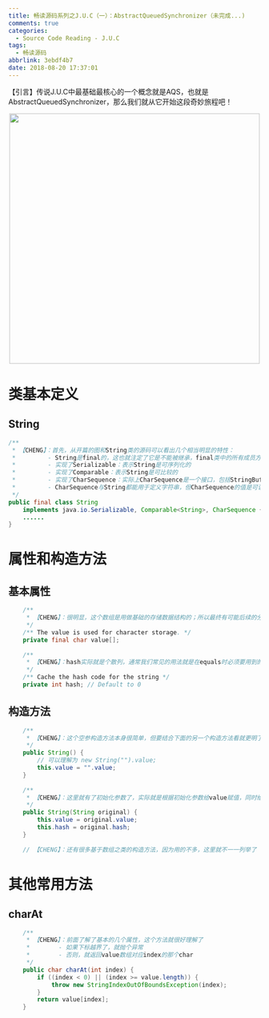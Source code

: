 ```yaml
---
title: 畅读源码系列之J.U.C（一）：AbstractQueuedSynchronizer（未完成...)
comments: true
categories:
  - Source Code Reading - J.U.C
tags:
  - 畅读源码
abbrlink: 3ebdf4b7
date: 2018-08-20 17:37:01
---
```

【引言】传说J.U.C中最基础最核心的一个概念就是AQS，也就是AbstractQueuedSynchronizer，那么我们就从它开始这段奇妙旅程吧！
<div align=center><img src="/img/2018/2018-08-15-01.jpg" width="500"/></div>
<!-- more -->

# 类基本定义

## String
```java
/**
 * 【CHENG】：首先，从开篇的图和String类的源码可以看出几个相当明显的特性：
 *         - String是final的，这也就注定了它是不能被继承，final类中的所有成员方法都会被隐式地指定为final方法
 *         - 实现了Serializable：表示String是可序列化的
 *         - 实现了Comparable：表示String是可比较的
 *         - 实现了CharSequence：实际上CharSequence是一个接口，包括StringBuffer和StringBuilder也实现了CharSequence接口
 *         - CharSequence与String都能用于定义字符串，但CharSequence的值是可读可写序列，而String的值是只读序列
 */
public final class String
    implements java.io.Serializable, Comparable<String>, CharSequence {
    ......
}
```

# 属性和构造方法

## 基本属性
```java
    /**
     * 【CHENG】：很明显，这个数组是用做基础的存储数据结构的；所以最终有可能后续的分析都需要结合数组的特性了
     */
    /** The value is used for character storage. */
    private final char value[];
    
    /**
     * 【CHENG】：hash实际就是个散列，通常我们常见的用法就是在equals时必须要用到的hashcode方法
     */
    /** Cache the hash code for the string */
    private int hash; // Default to 0
```

## 构造方法
```java
    /**
     * 【CHENG】：这个空参构造方法本身很简单，但要结合下面的另一个构造方法看就更明了了
     */
    public String() {
        // 可以理解为 new String("").value;
        this.value = "".value;
    }
    
    /**
     * 【CHENG】：这里就有了初始化参数了，实际就是根据初始化参数给value赋值，同时给hash赋值
     */
    public String(String original) {
        this.value = original.value;
        this.hash = original.hash;
    }
    
    // 【CHENG】：还有很多基于数组之类的构造方法，因为用的不多，这里就不一一列举了
```

# 其他常用方法

## charAt
```java
    /**
     * 【CHENG】：前面了解了基本的几个属性，这个方法就很好理解了
     *        - 如果下标越界了，就抛个异常
     *        - 否则，就返回value数组对应index的那个char
     */
    public char charAt(int index) {
        if ((index < 0) || (index >= value.length)) {
            throw new StringIndexOutOfBoundsException(index);
        }
        return value[index];
    }
```

